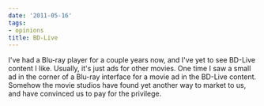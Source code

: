 ```yaml
---
date: '2011-05-16'
tags:
- opinions
title: BD-Live
---
```


I've had a Blu-ray player for a couple years now, and I've yet to see BD-Live content I like. Usually, it's just ads for other movies. One time I saw a small ad in the corner of a Blu-ray interface for a movie ad in the BD-Live content. Somehow the movie studios have found yet another way to market to us, and have convinced us to pay for the privilege.
